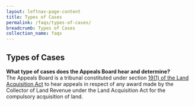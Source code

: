 ```yaml
---
layout: leftnav-page-content
title: Types of Cases
permalink: /faqs/types-of-cases/
breadcrumb: Types of Cases
collection_name: faqs
---
```


Types of Cases
---

**What type of cases does the Appeals Board hear and determine?**<br>
  The Appeals Board is a tribunal constituted under section [19(1) of the Land Acquisition Act](https://sso.agc.gov.sg/Act/LAA1966?ProvIds=pr19-#pr19-) to hear appeals in respect of any award made    by the Collector of Land Revenue under the Land Acquisition Act for the compulsory acquisition of land.

